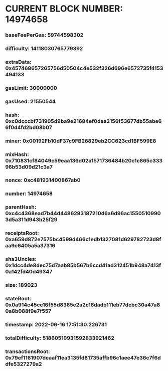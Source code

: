 # CURRENT BLOCK NUMBER: 14974658

### baseFeePerGas: 59744598302
### difficulty: 14118030765779392
### extraData: 0x457468657265756d50504c4e532f326d696e6572735f4153494133
### gasLimit: 30000000
### gasUsed: 21550544
### hash: 0xc0dcccbf731905d9ba9e21684ef0daa2156f53677db55abe66f0d4fd2bd08b07
### miner: 0x00192Fb10dF37c9FB26829eb2CC623cd1BF599E8
### mixHash: 0x710831cf84049c59eaa136d02a1571736484b20c1c865c33396b53d09d21c3a7
### nonce: 0xc481931400867ab0
### number: 14974658
### parentHash: 0xc4c4368ead7b44d4486293187210d6a6d96ac15505109903d5a311d943b25f29
### receiptsRoot: 0xa659d872e7575bc4599d466c1edb1327081d629782723d8faa9c6405a5a37316
### sha3Uncles: 0x1dcc4de8dec75d7aab85b567b6ccd41ad312451b948a7413f0a142fd40d49347
### size: 189023
### stateRoot: 0x0a914c45ce16f55d8385e2a2c16dadb111eb77dcbc30a47a80a8b088f9e7f557
### timestamp: 2022-06-16 17:51:30.226731
### totalDifficulty: 51860519931592833921462
### transactionsRoot: 0x79ef1161907deaaf11ea3135fd81735affb96c1aee47e36c7f6ddfe5327279a2

